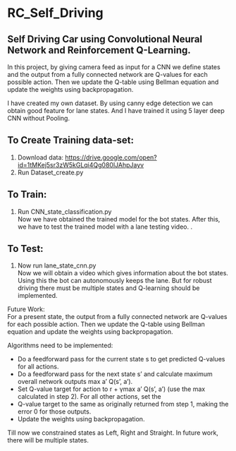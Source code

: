# RC_Self_Driving
## Self Driving Car using Convolutional Neural Network and Reinforcement Q-Learning.
                                                                         
In this project, by giving camera feed as input for a CNN we define states and the output from a fully connected network are 
Q-values for each possible action. Then we update the Q-table using Bellman equation and update the weights using
backpropagation.                                                                                   

I have created my own dataset. By using canny edge detection we can obtain good feature for lane states. And I have trained
it using 5 layer deep CNN without Pooling.

## To Create Training data-set:
1. Download data: https://drive.google.com/open?id=1tMKej5sr3zW5kGLqi4Qg080lJAhpJayv
2. Run Dataset_create.py

## To Train:
1. Run CNN_state_classification.py                                                                                           
  Now we have obtained the trained model for the bot states. After this, we have to test the trained model with a lane
  testing video.
.
## To Test:
1. Now run lane_state_cnn.py                                                                    
  Now we will obtain a video which gives information about the bot states. Using this the bot can autonomously keeps the
  lane. But for robust driving there must be multiple states and Q-learning should be implemented.  

Future Work:                                                                                        
  For a present state, the output from a fully connected network are Q-values for each possible action. Then we update the 
  Q-table using Bellman equation and update the weights using backpropagation.

  Algorithms need to be implemented:
  * Do a feedforward pass for the current state s to get predicted Q-values for all actions.
  * Do a feedforward pass for the next state s’ and calculate maximum overall network outputs max a’ Q(s’, a’).
  * Set Q-value target for action to r + γmax a’ Q(s’, a’) (use the max calculated in step 2). For all other actions, set the 
  * Q-value target to the same as originally returned from step 1, making the error 0 for those outputs.
  * Update the weights using backpropagation.
  
  Till now we constrained states as Left, Right and Straight. In future work, there will be multiple states.
